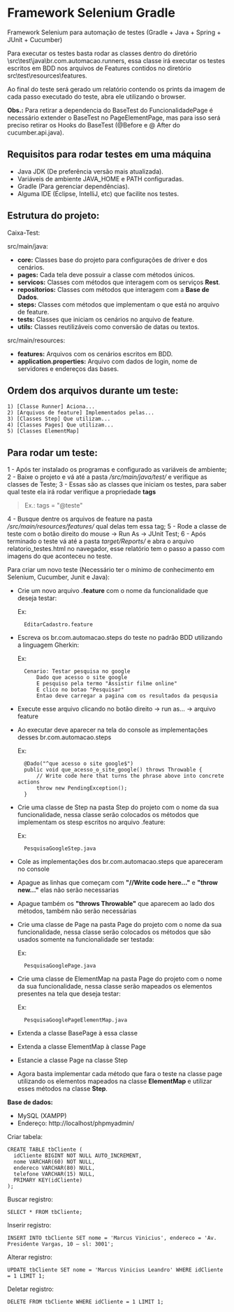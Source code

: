 # Framework Selenium Gradle

Framework Selenium para automação de testes (Gradle + Java + Spring + JUnit + Cucumber)

Para executar os testes basta rodar as classes dentro do diretório \src\test\java\br.com.automacao.runners, essa classe irá executar os testes escritos em BDD nos arquivos de Features contidos no diretório src\test\resources\features.

Ao final do teste será gerado um relatório contendo os prints da imagem de cada passo executado do teste, abra ele utilizando o browser.

**Obs.:** Para retirar a dependencia do BaseTest do FuncionalidadePage é necessário extender o BaseTest no PageElementPage, mas para isso será preciso retirar os Hooks do BaseTest (@Before e @ After do cucumber.api.java).

## Requisitos para rodar testes em uma máquina

- Java JDK (De preferência versão mais atualizada).
- Variáveis de ambiente JAVA_HOME e PATH configuradas.
- Gradle (Para gerenciar dependências).
- Alguma IDE (Eclipse, IntelliJ, etc) que facilite nos testes.

## Estrutura do projeto:

Caixa-Test:

src/main/java:

- **core:** Classes base do projeto para configurações de driver e dos cenários.
- **pages:** Cada tela deve possuir a classe com métodos únicos.
- **servicos:** Classes com métodos que interagem com os serviços **Rest**.
- **repositorios:** Classes com métodos que interagem com a **Base de Dados**.
- **steps:**  Classes com métodos que implementam o que está no arquivo de feature.
- **tests:** Classes que iniciam os cenários no arquivo de feature.
- **utils:** Classes reutilizáveis como conversão de datas ou textos.

src/main/resources:

- **features:** Arquivos com os cenários escritos em BDD.
- **application.properties:** Arquivo com dados de login, nome de servidores e endereços das bases.

## Ordem dos arquivos durante um teste:
	1) [Classe Runner] Aciona...
	2) [Arquivos de feature] Implementados pelas...
	3) [Classes Step] Que utilizam...
	4) [Classes Pages] Que utilizam...
	5) [Classes ElementMap]

## Para rodar um teste:

1 - Após ter instalado os programas e configurado as variáveis de ambiente;
2 - Baixe o projeto e vá até a pasta */src/main/java/test/* e verifique as classes de Teste;
3 - Essas são as classes que iniciam os testes, para saber qual teste ela irá rodar verifique a propriedade **tags** 	  
> Ex.: tags = "@teste"

4 - Busque dentre os arquivos de feature na pasta */src/main/resources/features/* qual delas tem essa tag;
5 - Rode a classe de teste com o botão direito do mouse -> Run As -> JUnit Test;
6 - Após terminado o teste vá até a pasta *target/Reports/* e abra o arquivo relatorio_testes.html no navegador, esse relatório tem o passo a passo com imagens do que aconteceu no teste.

Para criar um novo teste (Necessário ter o mínimo de conhecimento em Selenium, Cucumber, Junit e Java):

- Crie um novo arquivo **.feature** com o nome da funcionalidade que deseja testar:

	Ex: 

		EditarCadastro.feature

- Escreva os br.com.automacao.steps do teste no padrão BDD utilizando a linguagem Gherkin:

	Ex: 
		
		Cenario: Testar pesquisa no google
			Dado que acesso o site google
			E pesquiso pela termo "Assistir filme online"
			E clico no botao "Pesquisar"
			Entao deve carregar a pagina com os resultados da pesqusia
		
- Execute esse arquivo clicando no botão direito -> run as... -> arquivo feature 
- Ao executar deve aparecer na tela do console as implementações desses br.com.automacao.steps

	Ex:  
	
		@Dado("^que acesso o site google$")
		public void que_acesso_o_site_google() throws Throwable {
	    	// Write code here that turns the phrase above into concrete actions
	    	throw new PendingException();
		}

- Crie uma classe de Step na pasta Step do projeto com o nome da sua funcionalidade, nessa classe serão colocados os métodos que implementam os stesp escritos no arquivo .feature:
	
	Ex: 
		
		PesquisaGoogleStep.java
	
- Cole as implementações dos br.com.automacao.steps que apareceram no console
- Apague as linhas  que começam com **"//Write code here..."** e **"throw new..."** elas não serão necessarias
- Apague também os **"throws Throwable"** que aparecem ao lado dos métodos, também não serão necessárias

- Crie uma classe de Page na pasta Page do projeto com o nome da sua funcionalidade, nessa classe serão colocados os métodos que são usados somente na funcionalidade  ser testada:

	Ex: 

		PesquisaGooglePage.java
	
- Crie uma classe de ElementMap na pasta Page do projeto com o nome da sua funcionalidade, nessa classe serão mapeados os elementos presentes na tela que deseja testar:

	Ex: 
	
		PesquisaGooglePageElementMap.java
	
- Extenda a classe BasePage à essa classe
- Extenda a classe ElementMap à classe Page
- Estancie a classe Page na classe Step

- Agora basta implementar cada método que fara o teste na classe page utilizando os elementos mapeados na classe **ElementMap** e utilizar esses métodos na classe **Step**.

**Base de dados:**

 - MySQL (XAMPP)
 - Endereço: http://localhost/phpmyadmin/
    
Criar tabela:

    CREATE TABLE tbCliente (
      idCliente BIGINT NOT NULL AUTO_INCREMENT,
      nome VARCHAR(60) NOT NULL,
      endereco VARCHAR(80) NULL,
      telefone VARCHAR(15) NULL,
      PRIMARY KEY(idCliente)
    );

Buscar registro:

    SELECT * FROM tbCliente;
    
Inserir registro:

    INSERT INTO tbCliente SET nome = 'Marcus Vinicius', endereco = 'Av. Presidente Vargas, 10 – sl: 3001';

Alterar registro:

    UPDATE tbCliente SET nome = 'Marcus Vinicius Leandro' WHERE idCliente = 1 LIMIT 1;

Deletar registro:

    DELETE FROM tbCliente WHERE idCliente = 1 LIMIT 1;
